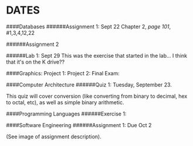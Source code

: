 DATES
=====

####Databases
######Assignment 1: Sept 22
Chapter 2, *page 101*, #1,3,4,12,22

######Assignment 2

######Lab 1: Sept 29
This was the exercise that started in the lab... I think that it's on the K drive??

####Graphics:
Project 1:
Project 2:
Final Exam:

####Computer Architecture
######Quiz 1: Tuesday, September 23.

This quiz will cover conversion (like converting from binary to decimal, hex to octal, etc), as well as simple binary arithmetic.

####Programming Languages
######Exercise 1: 

####Software Engineering
######Assignment 1: Due Oct 2

(See image of assignment description).
